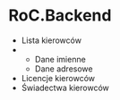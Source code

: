# RoC.Backend
- Lista kierowców
- - Dane imienne
  - Dane adresowe
- Licencje kierowców
- Świadectwa kierowców
